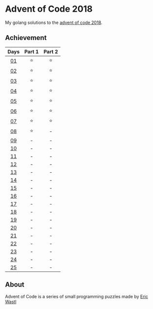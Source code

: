 # Advent of Code 2018


My golang solutions to the [advent of code 2018](http://adventofcode.com/).


## Achievement

| Days | Part 1 | Part 2 |
|:----:|:------:|:------:|
| [01](./days/01) | :star: | :star: |
| [02](./days/02) | :star: | :star: |
| [03](./days/03) | :star: | :star: |
| [04](./days/04) | :star: | :star: |
| [05](./days/05) | :star: | :star: |
| [06](./days/06) | :star: | :star: |
| [07](./days/07) | :star: | :star: |
| [08](./days/08) | :star: | - |
| [09](./days/09) | - | - |
| [10](./days/10) | - | - |
| [11](./days/11) | - | - |
| [12](./days/12) | - | - |
| [13](./days/13) | - | - |
| [14](./days/14) | - | - |
| [15](./days/15) | - | - |
| [16](./days/16) | - | - |
| [17](./days/17) | - | - |
| [18](./days/18) | - | - |
| [19](./days/19) | - | - |
| [20](./days/20) | - | - |
| [21](./days/21) | - | - |
| [22](./days/22) | - | - |
| [23](./days/23) | - | - |
| [24](./days/24) | - | - |
| [25](./days/25) | - | - |


## About

Advent of Code is a series of small programming puzzles made by [Eric Wastl](http://was.tl/)
